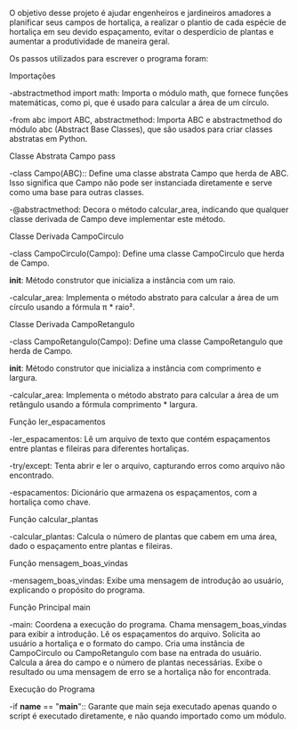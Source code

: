 O objetivo desse projeto é ajudar engenheiros e jardineiros amadores a planificar seus campos de hortaliça, a realizar o plantio de cada espécie de hortaliça em seu devido espaçamento, evitar o desperdício de plantas e aumentar a produtividade de maneira geral.

Os passos utilizados para escrever o programa foram:

Importações

-abstractmethod
import math: Importa o módulo math, que fornece funções matemáticas, como pi, que é usado para calcular a área de um círculo.

-from abc import ABC, abstractmethod: Importa ABC e abstractmethod do módulo abc (Abstract Base Classes), que são usados para criar classes abstratas em Python.

Classe Abstrata Campo
pass

-class Campo(ABC):: Define uma classe abstrata Campo que herda de ABC. Isso significa que Campo não pode ser instanciada diretamente e serve como uma base para outras classes.

-@abstractmethod: Decora o método calcular_area, indicando que qualquer classe derivada de Campo deve implementar este método.

Classe Derivada CampoCirculo

-class CampoCirculo(Campo): Define uma classe CampoCirculo que herda de Campo.

__init__: Método construtor que inicializa a instância com um raio.

-calcular_area: Implementa o método abstrato para calcular a área de um círculo usando a fórmula π * raio².

Classe Derivada CampoRetangulo

-class CampoRetangulo(Campo): Define uma classe CampoRetangulo que herda de Campo.

__init__: Método construtor que inicializa a instância com comprimento e largura.

-calcular_area: Implementa o método abstrato para calcular a área de um retângulo usando a fórmula comprimento * largura.

Função ler_espacamentos

-ler_espacamentos: Lê um arquivo de texto que contém espaçamentos entre plantas e fileiras para diferentes hortaliças.

-try/except: Tenta abrir e ler o arquivo, capturando erros como arquivo não encontrado.

-espacamentos: Dicionário que armazena os espaçamentos, com a hortaliça como chave.

Função calcular_plantas

-calcular_plantas: Calcula o número de plantas que cabem em uma área, dado o espaçamento entre plantas e fileiras.

Função mensagem_boas_vindas 

-mensagem_boas_vindas: Exibe uma mensagem de introdução ao usuário, explicando o propósito do programa.

Função Principal main

-main: Coordena a execução do programa.
Chama mensagem_boas_vindas para exibir a introdução.
Lê os espaçamentos do arquivo.
Solicita ao usuário a hortaliça e o formato do campo.
Cria uma instância de CampoCirculo ou CampoRetangulo com base na entrada do usuário.
Calcula a área do campo e o número de plantas necessárias.
Exibe o resultado ou uma mensagem de erro se a hortaliça não for encontrada.

Execução do Programa

-if __name__ == "__main__":: Garante que main seja executado apenas quando o script é executado diretamente, e não quando importado como um módulo.











